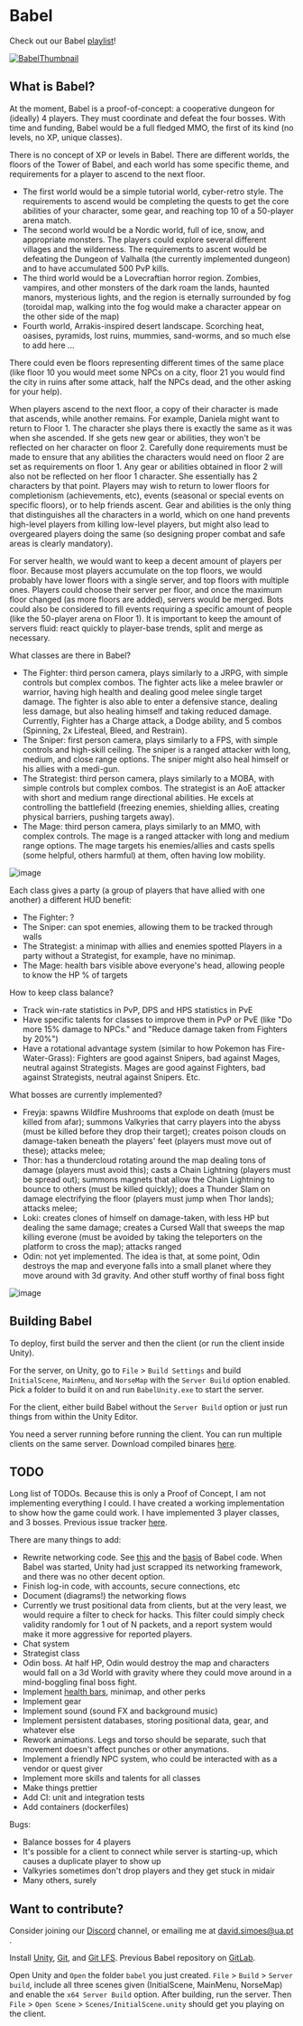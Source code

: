 # Babel

Check out our Babel [playlist](https://www.youtube.com/playlist?list=PLDLzwYVrKJNHCbL-mJy7_uNHo7Txkg3-B)!

[![BabelThumbnail](https://user-images.githubusercontent.com/9117323/211313880-3e901c58-9895-4902-9d3a-3cb4697cc52c.png)](https://www.youtube.com/watch?v=7QdF_CIBG1g&list=PLDLzwYVrKJNHCbL-mJy7_uNHo7Txkg3-B)


## What is Babel?

At the moment, Babel is a proof-of-concept: a cooperative dungeon for (ideally) 4 players. They must coordinate and defeat the four bosses. With time and funding, Babel would be a full fledged MMO, the first of its kind (no levels, no XP, unique classes).

There is no concept of XP or levels in Babel. There are different worlds, the floors of the Tower of Babel, and each world has some specific theme, and requirements for a player to ascend to the next floor. 
- The first world would be a simple tutorial world, cyber-retro style. The requirements to ascend would be completing the quests to get the core abilities of your character, some gear, and reaching top 10 of a 50-player arena match.
- The second world would be a Nordic world, full of ice, snow, and appropriate monsters. The players could explore several different villages and the wilderness. The requirements to ascent would be defeating the Dungeon of Valhalla (the currently implemented dungeon) and to have accumulated 500 PvP kills.
- The third world would be a Lovecraftian horror region. Zombies, vampires, and other monsters of the dark roam the lands, haunted manors, mysterious lights, and the region is eternally surrounded by fog (toroidal map, walking into the fog would make a character appear on the other side of the map)
- Fourth world, Arrakis-inspired desert landscape. Scorching heat, oasises, pyramids, lost ruins, mummies, sand-worms, and so much else to add here
...

There could even be floors representing different times of the same place (like floor 10 you would meet some NPCs on a city, floor 21 you would find the city in ruins after some attack, half the NPCs dead, and the other asking for your help).

When players ascend to the next floor, a copy of their character is made that ascends, while another remains. For example, Daniela might want to return to Floor 1. The character she plays there is exactly the same as it was when she ascended. If she gets new gear or abilities, they won't be reflected on her character on floor 2. Carefully done requirements must be made to ensure that any abilities the characters would need on floor 2 are set as requirements on floor 1. Any gear or abilities obtained in floor 2 will also not be reflected on her floor 1 character. She essentially has 2 characters by that point. Players may wish to return to lower floors for completionism (achievements, etc), events (seasonal or special events on specific floors), or to help friends ascent. Gear and abilities is the only thing that distinguishes all the characters in a world, which on one hand prevents high-level players from killing low-level players, but might also lead to overgeared players doing the same (so designing proper combat and safe areas is clearly mandatory).

For server health, we would want to keep a decent amount of players per floor. Because most players accumulate on the top floors, we would probably have lower floors with a single server, and top floors with multiple ones. Players could choose their server per floor, and once the maximum floor changed (as more floors are added), servers would be merged. Bots could also be considered to fill events requiring a specific amount of people (like the 50-player arena on Floor 1). It is important to keep the amount of servers fluid: react quickly to player-base trends, split and merge as necessary.

What classes are there in Babel?
- The Fighter: third person camera, plays similarly to a JRPG, with simple controls but complex combos. The fighter acts like a melee brawler or warrior, having high health and dealing good melee single target damage. The fighter is also able to enter a defensive stance, dealing less damage, but also healing himself and taking reduced damage. Currently, Fighter has a Charge attack, a Dodge ability, and 5 combos (Spinning, 2x Lifesteal, Bleed, and Restrain).
- The Sniper: first person camera, plays similarly to a FPS, with simple controls and high-skill ceiling. The sniper is a ranged attacker with long, medium, and close range options. The sniper might also heal himself or his allies with a medi-gun.
- The Strategist: third person camera, plays similarly to a MOBA, with simple controls but complex combos. The strategist is an AoE attacker with short and medium range directional abilities. He excels at controlling the battlefield (freezing enemies, shielding allies, creating physical barriers, pushing targets away).
- The Mage: third person camera, plays similarly to an MMO, with complex controls. The mage is a ranged attacker with long and medium range options. The mage targets his enemies/allies and casts spells (some helpful, others harmful) at them, often having low mobility.

![image](https://user-images.githubusercontent.com/9117323/202024348-81f82675-c7f2-401c-b6dc-f07463af6d60.png)

Each class gives a party (a group of players that have allied with one another) a different HUD benefit:
- The Fighter: ?
- The Sniper: can spot enemies, allowing them to be tracked through walls
- The Strategist: a minimap with allies and enemies spotted
Players in a party without a Strategist, for example, have no minimap.
- The Mage: health bars visible above everyone's head, allowing people to know the HP % of targets

How to keep class balance?
- Track win-rate statistics in PvP, DPS and HPS statistics in PvE
- Have specific talents for classes to improve them in PvP or PvE (like "Do more 15% damage to NPCs." and "Reduce damage taken from Fighters by 20%")
- Have a rotational advantage system (similar to how Pokemon has Fire-Water-Grass): Fighters are good against Snipers, bad against Mages, neutral against Strategists. Mages are good against Fighters, bad against Strategists, neutral against Snipers. Etc.

What bosses are currently implemented?
- Freyja: spawns Wildfire Mushrooms that explode on death (must be killed from afar); summons Valkyries that carry players into the abyss (must be killed before they drop their target); creates poison clouds on damage-taken beneath the players' feet (players must move out of these); attacks melee;
- Thor: has a thundercloud rotating around the map dealing tons of damage (players must avoid this); casts a Chain Lightning (players must be spread out); summons magnets that allow the Chain Lightning to bounce to others (must be killed quickly); does a Thunder Slam on damage electrifying the floor (players must jump when Thor lands); attacks melee;
- Loki: creates clones of himself on damage-taken, with less HP but dealing the same damage; creates a Cursed Wall that sweeps the map killing everone (must be avoided by taking the teleporters on the platform to cross the map); attacks ranged
- Odin: not yet implemented. The idea is that, at some point, Odin destroys the map and everyone falls into a small planet where they move around with 3d gravity. And other stuff worthy of final boss fight

![image](https://user-images.githubusercontent.com/9117323/202024925-92993e95-d544-4b64-a6f8-5239caa39adb.png)

## Building Babel

To deploy, first build the server and then the client (or run the client inside Unity). 

For the server, on Unity, go to `File` > `Build Settings` and build `InitialScene`, `MainMenu`, and `NorseMap` with the `Server Build` option enabled. Pick a folder to build it on and run `BabelUnity.exe` to start the server.

For the client, either build Babel without the `Server Build` option or just run things from within the Unity Editor.

You need a server running before running the client. You can run multiple clients on the same server. Download compiled binares [here](https://www.dropbox.com/s/w9c7ops67lojzrl/babel.zip).

## TODO

Long list of TODOs. Because this is only a Proof of Concept, I am not implementing everything I could. I have created a working implementation to show how the game could work. I have implemented 3 player classes, and 3 bosses. Previous issue tracker [here](https://babel-mmo.myjetbrains.com/youtrack/issues).

There are many things to add:
- Rewrite networking code. See [this](https://bitbucket.org/Unity-Technologies/networking/src) and the [basis](https://github.com/Unity-Technologies/FPSSample) of Babel code. When Babel was started, Unity had just scrapped its networking framework, and there was no other decent option.
- Finish log-in code, with accounts, secure connections, etc
- Document (diagrams!) the networking flows
- Currently we trust positional data from clients, but at the very least, we would require a filter to check for hacks. This filter could simply check validity randomly for 1 out of N packets, and a report system would make it more aggressive for reported players.
- Chat system
- Strategist class
- Odin boss. At half HP, Odin would destroy the map and characters would fall on a 3d World with gravity where they could move around in a mind-boggling final boss fight.
- Implement [health bars](https://github.com/fholm/unityassets), minimap, and other perks
- Implement gear
- Implement sound (sound FX and background music)
- Implement persistent databases, storing positional data, gear, and whatever else
- Rework animations. Legs and torso should be separate, such that movement doesn't affect punches or other anymations.
- Implement a friendly NPC system, who could be interacted with as a vendor or quest giver
- Implement more skills and talents for all classes
- Make things prettier
- Add CI: unit and integration tests
- Add containers (dockerfiles)

Bugs:
- Balance bosses for 4 players
- It's possible for a client to connect while server is starting-up, which causes a duplicate player to show up
- Valkyries sometimes don't drop players and they get stuck in midair
- Many others, surely

## Want to contribute?

Consider joining our [Discord](https://discord.gg/TypvwNW) channel, or emailing me at david.simoes@ua.pt .

Install [Unity](https://store.unity.com/download), [Git](https://git-scm.com/download/win), and [Git LFS](https://git-lfs.github.com/). Previous Babel repository on [GitLab](https://gitlab.com/bluemoon93/babel).
	
Open Unity and `Open` the folder `babel` you just created. `File` > `Build` > `Server build`, include all three scenes given (InitialScene, MainMenu, NorseMap) and enable the `x64 Server Build` option. After building, run the server. Then `File` > `Open Scene` > `Scenes/InitialScene.unity` should get you playing on the client.
